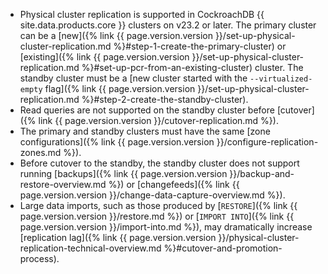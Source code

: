 - Physical cluster replication is supported in CockroachDB {{ site.data.products.core }} clusters on v23.2 or later. The primary cluster can be a [new]({% link {{ page.version.version }}/set-up-physical-cluster-replication.md %}#step-1-create-the-primary-cluster) or [existing]({% link {{ page.version.version }}/set-up-physical-cluster-replication.md %}#set-up-pcr-from-an-existing-cluster) cluster. The standby cluster must be a [new cluster started with the `--virtualized-empty` flag]({% link {{ page.version.version }}/set-up-physical-cluster-replication.md %}#step-2-create-the-standby-cluster).
- Read queries are not supported on the standby cluster before [cutover]({% link {{ page.version.version }}/cutover-replication.md %}).
- The primary and standby clusters must have the same [zone configurations]({% link {{ page.version.version }}/configure-replication-zones.md %}).
- Before cutover to the standby, the standby cluster does not support running [backups]({% link {{ page.version.version }}/backup-and-restore-overview.md %}) or [changefeeds]({% link {{ page.version.version }}/change-data-capture-overview.md %}).
- Large data imports, such as those produced by [`RESTORE`]({% link {{ page.version.version }}/restore.md %}) or [`IMPORT INTO`]({% link {{ page.version.version }}/import-into.md %}), may dramatically increase [replication lag]({% link {{ page.version.version }}/physical-cluster-replication-technical-overview.md %}#cutover-and-promotion-process).
